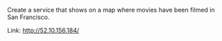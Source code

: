 Create a service that shows on a map where movies have been filmed in San Francisco.

Link: http://52.10.156.184/